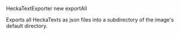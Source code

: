 HeckaTextExporter new exportAll

Exports all HeckaTexts as json files into a subdirectory of the image's default directory.

